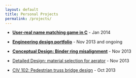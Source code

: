 ```yaml
---
layout: default
title: Personal Projects
permalink: /projects/
---
```


 - [**User-real name matching game in C**](namegame/) - Jan 2014
 
 - [**Engineering design portfolio**](portfolio/) - Nov 2013 and ongoing
 
 - [**Conceptual Design: Binder ring misalignment**](binder/) - Nov 2013
 
 - [Detailed Design: material selection for aerator](aerator.html) - Nov 2013
 
 - [CIV 102: Pedestrian truss bridge design](bridgedesign/) - Oct 2013
